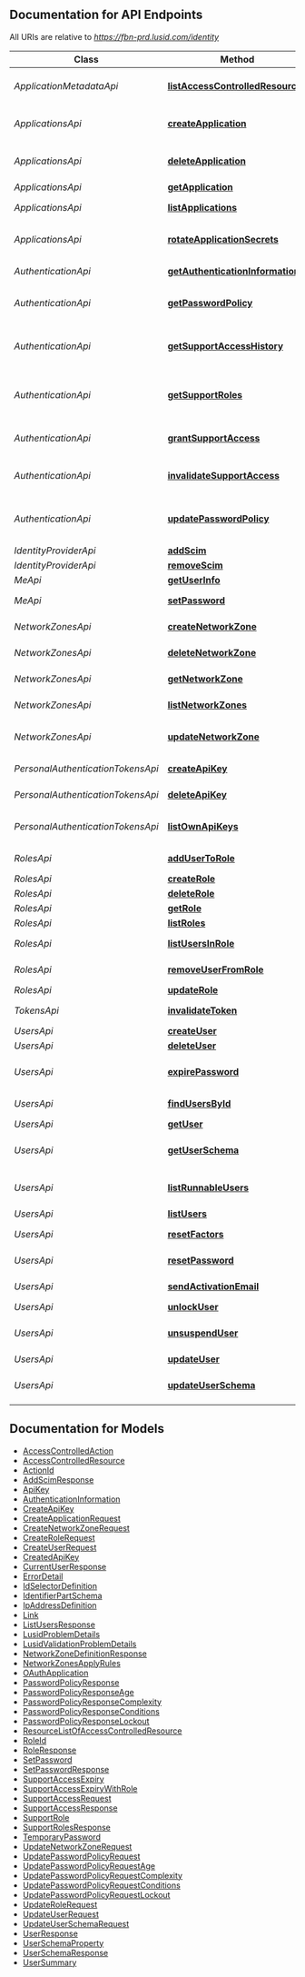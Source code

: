 <a id="documentation-for-api-endpoints"></a>
## Documentation for API Endpoints

All URIs are relative to *https://fbn-prd.lusid.com/identity*

Class | Method | HTTP request | Description
------------ | ------------- | ------------- | -------------
*ApplicationMetadataApi* | [**listAccessControlledResources**](docs/ApplicationMetadataApi.md#listaccesscontrolledresources) | **GET** /api/metadata/access/resources | ListAccessControlledResources: Get resources available for access control
*ApplicationsApi* | [**createApplication**](docs/ApplicationsApi.md#createapplication) | **POST** /api/applications | [EARLY ACCESS] CreateApplication: Create Application
*ApplicationsApi* | [**deleteApplication**](docs/ApplicationsApi.md#deleteapplication) | **DELETE** /api/applications/{id} | [EARLY ACCESS] DeleteApplication: Delete Application
*ApplicationsApi* | [**getApplication**](docs/ApplicationsApi.md#getapplication) | **GET** /api/applications/{id} | GetApplication: Get Application
*ApplicationsApi* | [**listApplications**](docs/ApplicationsApi.md#listapplications) | **GET** /api/applications | ListApplications: List Applications
*ApplicationsApi* | [**rotateApplicationSecrets**](docs/ApplicationsApi.md#rotateapplicationsecrets) | **POST** /api/applications/{id}/lifecycle/$newsecret | [EARLY ACCESS] RotateApplicationSecrets: Rotate Application Secrets
*AuthenticationApi* | [**getAuthenticationInformation**](docs/AuthenticationApi.md#getauthenticationinformation) | **GET** /api/authentication/information | GetAuthenticationInformation: Gets AuthenticationInformation
*AuthenticationApi* | [**getPasswordPolicy**](docs/AuthenticationApi.md#getpasswordpolicy) | **GET** /api/authentication/password-policy/{userType} | [EXPERIMENTAL] GetPasswordPolicy: Gets password policy for a user type
*AuthenticationApi* | [**getSupportAccessHistory**](docs/AuthenticationApi.md#getsupportaccesshistory) | **GET** /api/authentication/support | GetSupportAccessHistory: Get the history of all support access granted and any information pertaining to their termination
*AuthenticationApi* | [**getSupportRoles**](docs/AuthenticationApi.md#getsupportroles) | **GET** /api/authentication/support-roles | GetSupportRoles: Get mapping of support roles, the internal representation to a human friendly representation
*AuthenticationApi* | [**grantSupportAccess**](docs/AuthenticationApi.md#grantsupportaccess) | **POST** /api/authentication/support | GrantSupportAccess: Grants FINBOURNE support access to your account
*AuthenticationApi* | [**invalidateSupportAccess**](docs/AuthenticationApi.md#invalidatesupportaccess) | **DELETE** /api/authentication/support | InvalidateSupportAccess: Revoke any FINBOURNE support access to your account
*AuthenticationApi* | [**updatePasswordPolicy**](docs/AuthenticationApi.md#updatepasswordpolicy) | **PUT** /api/authentication/password-policy/{userType} | [EXPERIMENTAL] UpdatePasswordPolicy: Updates password policy for a user type
*IdentityProviderApi* | [**addScim**](docs/IdentityProviderApi.md#addscim) | **PUT** /api/identityprovider/scim | AddScim: Add SCIM
*IdentityProviderApi* | [**removeScim**](docs/IdentityProviderApi.md#removescim) | **DELETE** /api/identityprovider/scim | RemoveScim: Remove SCIM
*MeApi* | [**getUserInfo**](docs/MeApi.md#getuserinfo) | **GET** /api/me | GetUserInfo: Get User Info
*MeApi* | [**setPassword**](docs/MeApi.md#setpassword) | **PUT** /api/me/password | SetPassword: Set password of current user
*NetworkZonesApi* | [**createNetworkZone**](docs/NetworkZonesApi.md#createnetworkzone) | **POST** /api/networkzones | [BETA] CreateNetworkZone: Creates a network zone
*NetworkZonesApi* | [**deleteNetworkZone**](docs/NetworkZonesApi.md#deletenetworkzone) | **DELETE** /api/networkzones/{code} | [BETA] DeleteNetworkZone: Deletes a network zone
*NetworkZonesApi* | [**getNetworkZone**](docs/NetworkZonesApi.md#getnetworkzone) | **GET** /api/networkzones/{code} | [BETA] GetNetworkZone: Retrieve a Network Zone
*NetworkZonesApi* | [**listNetworkZones**](docs/NetworkZonesApi.md#listnetworkzones) | **GET** /api/networkzones | [BETA] ListNetworkZones: Lists all network zones for a domain
*NetworkZonesApi* | [**updateNetworkZone**](docs/NetworkZonesApi.md#updatenetworkzone) | **PUT** /api/networkzones/{code} | [BETA] UpdateNetworkZone: Updates an existing network zone
*PersonalAuthenticationTokensApi* | [**createApiKey**](docs/PersonalAuthenticationTokensApi.md#createapikey) | **POST** /api/keys | CreateApiKey: Create a Personal Access Token
*PersonalAuthenticationTokensApi* | [**deleteApiKey**](docs/PersonalAuthenticationTokensApi.md#deleteapikey) | **DELETE** /api/keys/{id} | DeleteApiKey: Invalidate a Personal Access Token
*PersonalAuthenticationTokensApi* | [**listOwnApiKeys**](docs/PersonalAuthenticationTokensApi.md#listownapikeys) | **GET** /api/keys | ListOwnApiKeys: Gets the meta data for all of the user's existing Personal Access Tokens.
*RolesApi* | [**addUserToRole**](docs/RolesApi.md#addusertorole) | **PUT** /api/roles/{id}/users/{userId} | AddUserToRole: Add User to Role
*RolesApi* | [**createRole**](docs/RolesApi.md#createrole) | **POST** /api/roles | CreateRole: Create Role
*RolesApi* | [**deleteRole**](docs/RolesApi.md#deleterole) | **DELETE** /api/roles/{id} | DeleteRole: Delete Role
*RolesApi* | [**getRole**](docs/RolesApi.md#getrole) | **GET** /api/roles/{id} | GetRole: Get Role
*RolesApi* | [**listRoles**](docs/RolesApi.md#listroles) | **GET** /api/roles | ListRoles: List Roles
*RolesApi* | [**listUsersInRole**](docs/RolesApi.md#listusersinrole) | **GET** /api/roles/{id}/users | ListUsersInRole: Get the users in the specified role.
*RolesApi* | [**removeUserFromRole**](docs/RolesApi.md#removeuserfromrole) | **DELETE** /api/roles/{id}/users/{userId} | RemoveUserFromRole: Remove User from Role
*RolesApi* | [**updateRole**](docs/RolesApi.md#updaterole) | **PUT** /api/roles/{id} | UpdateRole: Update Role
*TokensApi* | [**invalidateToken**](docs/TokensApi.md#invalidatetoken) | **DELETE** /api/tokens | InvalidateToken: Invalidate current JWT token (sign out)
*UsersApi* | [**createUser**](docs/UsersApi.md#createuser) | **POST** /api/users | CreateUser: Create User
*UsersApi* | [**deleteUser**](docs/UsersApi.md#deleteuser) | **DELETE** /api/users/{id} | DeleteUser: Delete User
*UsersApi* | [**expirePassword**](docs/UsersApi.md#expirepassword) | **POST** /api/users/{id}/lifecycle/$expirepassword | ExpirePassword: Reset the user's password to a temporary one
*UsersApi* | [**findUsersById**](docs/UsersApi.md#findusersbyid) | **GET** /api/directory | FindUsersById: Find users by id endpoint
*UsersApi* | [**getUser**](docs/UsersApi.md#getuser) | **GET** /api/users/{id} | GetUser: Get User
*UsersApi* | [**getUserSchema**](docs/UsersApi.md#getuserschema) | **GET** /api/users/schema | [EXPERIMENTAL] GetUserSchema: Get User Schema
*UsersApi* | [**listRunnableUsers**](docs/UsersApi.md#listrunnableusers) | **GET** /api/users/$runnable | [EARLY ACCESS] ListRunnableUsers: List Runable Users
*UsersApi* | [**listUsers**](docs/UsersApi.md#listusers) | **GET** /api/users | ListUsers: List Users
*UsersApi* | [**resetFactors**](docs/UsersApi.md#resetfactors) | **POST** /api/users/{id}/lifecycle/$resetfactors | ResetFactors: Reset MFA factors
*UsersApi* | [**resetPassword**](docs/UsersApi.md#resetpassword) | **POST** /api/users/{id}/lifecycle/$resetpassword | ResetPassword: Reset Password
*UsersApi* | [**sendActivationEmail**](docs/UsersApi.md#sendactivationemail) | **POST** /api/users/{id}/lifecycle/$activate | SendActivationEmail: Sends an activation email to the User
*UsersApi* | [**unlockUser**](docs/UsersApi.md#unlockuser) | **POST** /api/users/{id}/lifecycle/$unlock | UnlockUser: Unlock User
*UsersApi* | [**unsuspendUser**](docs/UsersApi.md#unsuspenduser) | **POST** /api/users/{id}/lifecycle/$unsuspend | [EXPERIMENTAL] UnsuspendUser: Unsuspend user
*UsersApi* | [**updateUser**](docs/UsersApi.md#updateuser) | **PUT** /api/users/{id} | UpdateUser: Update User
*UsersApi* | [**updateUserSchema**](docs/UsersApi.md#updateuserschema) | **PUT** /api/users/schema | [EXPERIMENTAL] UpdateUserSchema: Update User Schema


<a id="documentation-for-models"></a>
## Documentation for Models

 - [AccessControlledAction](docs/AccessControlledAction.md)
 - [AccessControlledResource](docs/AccessControlledResource.md)
 - [ActionId](docs/ActionId.md)
 - [AddScimResponse](docs/AddScimResponse.md)
 - [ApiKey](docs/ApiKey.md)
 - [AuthenticationInformation](docs/AuthenticationInformation.md)
 - [CreateApiKey](docs/CreateApiKey.md)
 - [CreateApplicationRequest](docs/CreateApplicationRequest.md)
 - [CreateNetworkZoneRequest](docs/CreateNetworkZoneRequest.md)
 - [CreateRoleRequest](docs/CreateRoleRequest.md)
 - [CreateUserRequest](docs/CreateUserRequest.md)
 - [CreatedApiKey](docs/CreatedApiKey.md)
 - [CurrentUserResponse](docs/CurrentUserResponse.md)
 - [ErrorDetail](docs/ErrorDetail.md)
 - [IdSelectorDefinition](docs/IdSelectorDefinition.md)
 - [IdentifierPartSchema](docs/IdentifierPartSchema.md)
 - [IpAddressDefinition](docs/IpAddressDefinition.md)
 - [Link](docs/Link.md)
 - [ListUsersResponse](docs/ListUsersResponse.md)
 - [LusidProblemDetails](docs/LusidProblemDetails.md)
 - [LusidValidationProblemDetails](docs/LusidValidationProblemDetails.md)
 - [NetworkZoneDefinitionResponse](docs/NetworkZoneDefinitionResponse.md)
 - [NetworkZonesApplyRules](docs/NetworkZonesApplyRules.md)
 - [OAuthApplication](docs/OAuthApplication.md)
 - [PasswordPolicyResponse](docs/PasswordPolicyResponse.md)
 - [PasswordPolicyResponseAge](docs/PasswordPolicyResponseAge.md)
 - [PasswordPolicyResponseComplexity](docs/PasswordPolicyResponseComplexity.md)
 - [PasswordPolicyResponseConditions](docs/PasswordPolicyResponseConditions.md)
 - [PasswordPolicyResponseLockout](docs/PasswordPolicyResponseLockout.md)
 - [ResourceListOfAccessControlledResource](docs/ResourceListOfAccessControlledResource.md)
 - [RoleId](docs/RoleId.md)
 - [RoleResponse](docs/RoleResponse.md)
 - [SetPassword](docs/SetPassword.md)
 - [SetPasswordResponse](docs/SetPasswordResponse.md)
 - [SupportAccessExpiry](docs/SupportAccessExpiry.md)
 - [SupportAccessExpiryWithRole](docs/SupportAccessExpiryWithRole.md)
 - [SupportAccessRequest](docs/SupportAccessRequest.md)
 - [SupportAccessResponse](docs/SupportAccessResponse.md)
 - [SupportRole](docs/SupportRole.md)
 - [SupportRolesResponse](docs/SupportRolesResponse.md)
 - [TemporaryPassword](docs/TemporaryPassword.md)
 - [UpdateNetworkZoneRequest](docs/UpdateNetworkZoneRequest.md)
 - [UpdatePasswordPolicyRequest](docs/UpdatePasswordPolicyRequest.md)
 - [UpdatePasswordPolicyRequestAge](docs/UpdatePasswordPolicyRequestAge.md)
 - [UpdatePasswordPolicyRequestComplexity](docs/UpdatePasswordPolicyRequestComplexity.md)
 - [UpdatePasswordPolicyRequestConditions](docs/UpdatePasswordPolicyRequestConditions.md)
 - [UpdatePasswordPolicyRequestLockout](docs/UpdatePasswordPolicyRequestLockout.md)
 - [UpdateRoleRequest](docs/UpdateRoleRequest.md)
 - [UpdateUserRequest](docs/UpdateUserRequest.md)
 - [UpdateUserSchemaRequest](docs/UpdateUserSchemaRequest.md)
 - [UserResponse](docs/UserResponse.md)
 - [UserSchemaProperty](docs/UserSchemaProperty.md)
 - [UserSchemaResponse](docs/UserSchemaResponse.md)
 - [UserSummary](docs/UserSummary.md)

